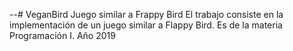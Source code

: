 --# VeganBird
Juego similar a Frappy Bird
El trabajo consiste en la implementación de un juego similar a Flappy Bird.
Es de la materia Programación I. Año 2019
